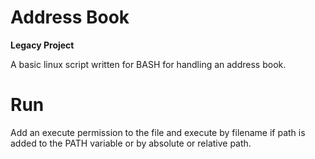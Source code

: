 # Address Book

**Legacy Project**

A basic linux script written for BASH for handling an address book.

# Run

Add an execute permission to the file and execute by filename if path is added to the PATH variable or by absolute or relative path.